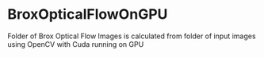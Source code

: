 # BroxOpticalFlowOnGPU
Folder of Brox Optical Flow Images is calculated from folder of input images using OpenCV with Cuda running on GPU
